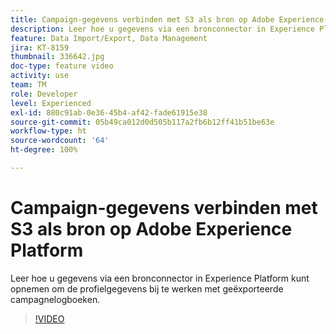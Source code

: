 ```yaml
---
title: Campaign-gegevens verbinden met S3 als bron op Adobe Experience Platform
description: Leer hoe u gegevens via een bronconnector in Experience Platform kunt opnemen om de profielgegevens bij te werken met geëxporteerde campagnelogboeken.
feature: Data Import/Export, Data Management
jira: KT-8159
thumbnail: 336642.jpg
doc-type: feature video
activity: use
team: TM
role: Developer
level: Experienced
exl-id: 880c91ab-0e36-45b4-af42-fade61915e38
source-git-commit: 05b49ca012d0d505b117a2fb6b12ff41b51be63e
workflow-type: ht
source-wordcount: '64'
ht-degree: 100%

---
```


# Campaign-gegevens verbinden met S3 als bron op Adobe Experience Platform

Leer hoe u gegevens via een bronconnector in Experience Platform kunt opnemen om de profielgegevens bij te werken met geëxporteerde campagnelogboeken.

>[!VIDEO](https://video.tv.adobe.com/v/336642?quality=12&learn=on)
